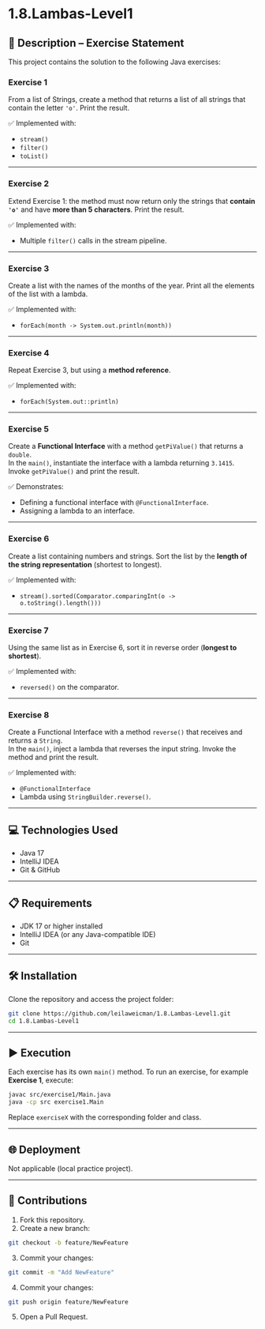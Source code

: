 # 1.8.Lambas-Level1

## 📄 Description – Exercise Statement

This project contains the solution to the following Java exercises:

### Exercise 1
From a list of Strings, create a method that returns a list of all strings that contain the letter `'o'`. Print the result.

✅ Implemented with:
- `stream()`
- `filter()`
- `toList()`

---

### Exercise 2
Extend Exercise 1: the method must now return only the strings that **contain `'o'`** and have **more than 5 characters**. Print the result.

✅ Implemented with:
- Multiple `filter()` calls in the stream pipeline.

---

### Exercise 3
Create a list with the names of the months of the year. Print all the elements of the list with a lambda.

✅ Implemented with:
- `forEach(month -> System.out.println(month))`

---

### Exercise 4
Repeat Exercise 3, but using a **method reference**.

✅ Implemented with:
- `forEach(System.out::println)`

---

### Exercise 5
Create a **Functional Interface** with a method `getPiValue()` that returns a `double`.  
In the `main()`, instantiate the interface with a lambda returning `3.1415`. Invoke `getPiValue()` and print the result.

✅ Demonstrates:
- Defining a functional interface with `@FunctionalInterface`.
- Assigning a lambda to an interface.

---

### Exercise 6
Create a list containing numbers and strings. Sort the list by the **length of the string representation** (shortest to longest).

✅ Implemented with:
- `stream().sorted(Comparator.comparingInt(o -> o.toString().length()))`

---

### Exercise 7
Using the same list as in Exercise 6, sort it in reverse order (**longest to shortest**).

✅ Implemented with:
- `reversed()` on the comparator.

---

### Exercise 8
Create a Functional Interface with a method `reverse()` that receives and returns a `String`.  
In the `main()`, inject a lambda that reverses the input string. Invoke the method and print the result.

✅ Implemented with:
- `@FunctionalInterface`
- Lambda using `StringBuilder.reverse()`.

---

## 💻 Technologies Used
- Java 17  
- IntelliJ IDEA  
- Git & GitHub

---

## 📋 Requirements
- JDK 17 or higher installed  
- IntelliJ IDEA (or any Java-compatible IDE)  
- Git

---

## 🛠️ Installation
Clone the repository and access the project folder:

```sh
git clone https://github.com/leilaweicman/1.8.Lambas-Level1.git
cd 1.8.Lambas-Level1
```

---

## ▶️ Execution

Each exercise has its own `main()` method.
To run an exercise, for example **Exercise 1**, execute:

```sh
javac src/exercise1/Main.java
java -cp src exercise1.Main
```

Replace `exerciseX` with the corresponding folder and class.

---

## 🌐 Deployment
Not applicable (local practice project).


---

## 🤝 Contributions

1. Fork this repository.
2. Create a new branch:
```sh
git checkout -b feature/NewFeature
```
3. Commit your changes:
```sh
git commit -m "Add NewFeature"
```
4. Commit your changes:
```sh
git push origin feature/NewFeature
```
5. Open a Pull Request.
